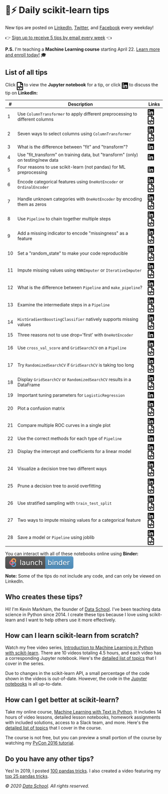 # 🤖⚡ Daily scikit-learn tips

New tips are posted on [LinkedIn](https://www.linkedin.com/in/justmarkham/), [Twitter](https://twitter.com/justmarkham), and [Facebook](https://www.facebook.com/DataScienceSchool/) every weekday!

👉 [Sign up to receive 5 tips by email every week](https://scikit-learn.tips) 👈

**P.S.** I'm teaching a **Machine Learning course** starting April 22. [Learn more and enroll today!](https://gumroad.com/l/ML-course?variant=Live%20Course%20%2B%20Advanced%20Course%20%3D%20%24129) 🎓

## List of all tips

Click <img src="icons/nb.svg" width="20px" align="top"> to view the **Jupyter notebook** for a tip, or click <img src="icons/in.svg" width="20px" align="top"> to discuss the tip on **LinkedIn:**

\# | Description | Links
--- | --- | ---
1 | Use `ColumnTransformer` to apply different preprocessing to different columns | <a href="https://www.linkedin.com/posts/justmarkham_sklearntips-machinelearning-python-activity-6645311881470885889-F-dm/"><img src="icons/in.svg" width="20px" align="top" title="Discuss"></a> <a href="notebooks/01_column_transformer.ipynb"><img src="icons/nb.svg" width="20px" align="top" title="View code"></a>
2 | Seven ways to select columns using `ColumnTransformer` | <a href="https://www.linkedin.com/posts/justmarkham_sklearntips-machinelearning-python-activity-6645666737507352576-J3fh/"><img src="icons/in.svg" width="20px" align="top" title="Discuss"></a> <a href="notebooks/02_select_columns.ipynb"><img src="icons/nb.svg" width="20px" align="top" title="View code"></a>
3 | What is the difference between "fit" and "transform"? | <a href="https://www.linkedin.com/posts/justmarkham_sklearntips-machinelearning-python-activity-6646039996639825920-DwUd/"><img src="icons/in.svg" width="20px" align="top" title="Discuss"></a>
4 | Use "fit_transform" on training data, but "transform" (only) on testing/new data | <a href="https://www.linkedin.com/posts/justmarkham_sklearntips-machinelearning-python-activity-6646386464672272385-hGk2/"><img src="icons/in.svg" width="20px" align="top" title="Discuss"></a>
5 | Four reasons to use scikit-learn (not pandas) for ML preprocessing | <a href="https://www.linkedin.com/posts/justmarkham_sklearntips-machinelearning-python-activity-6646739773820059648-CfMc/"><img src="icons/in.svg" width="20px" align="top" title="Discuss"></a>
6 | Encode categorical features using `OneHotEncoder` or `OrdinalEncoder` | <a href="https://www.linkedin.com/posts/justmarkham_sklearntips-machinelearning-python-activity-6647897085251239936-w587/"><img src="icons/in.svg" width="20px" align="top" title="Discuss"></a> <a href="notebooks/06_encode_categorical_features.ipynb"><img src="icons/nb.svg" width="20px" align="top" title="View code"></a>
7 | Handle unknown categories with `OneHotEncoder` by encoding them as zeros | <a href="https://www.linkedin.com/posts/justmarkham_sklearntips-machinelearning-python-activity-6648203250950553600-IpGr/"><img src="icons/in.svg" width="20px" align="top" title="Discuss"></a> <a href="notebooks/07_handle_unknown_categories.ipynb"><img src="icons/nb.svg" width="20px" align="top" title="View code"></a>
8 | Use `Pipeline` to chain together multiple steps | <a href="https://www.linkedin.com/posts/justmarkham_sklearntips-machinelearning-python-activity-6648570918979325952-vrWw/"><img src="icons/in.svg" width="20px" align="top" title="Discuss"></a> <a href="notebooks/08_pipeline.ipynb"><img src="icons/nb.svg" width="20px" align="top" title="View code"></a>
9 | Add a missing indicator to encode "missingness" as a feature | <a href="https://www.linkedin.com/posts/justmarkham_sklearntips-machinelearning-python-activity-6648932419095322624-hH5F/"><img src="icons/in.svg" width="20px" align="top" title="Discuss"></a> <a href="notebooks/09_add_missing_indicator.ipynb"><img src="icons/nb.svg" width="20px" align="top" title="View code"></a>
10 | Set a "random_state" to make your code reproducible | <a href="https://www.linkedin.com/posts/justmarkham_sklearntips-machinelearning-python-activity-6649289189365989376-8QbM/"><img src="icons/in.svg" width="20px" align="top" title="Discuss"></a> <a href="notebooks/10_random_state.ipynb"><img src="icons/nb.svg" width="20px" align="top" title="View code"></a>
11 | Impute missing values using `KNNImputer` or `IterativeImputer` | <a href="https://www.linkedin.com/posts/justmarkham_sklearntips-machinelearning-python-activity-6650374643419090944-GHyR/"><img src="icons/in.svg" width="20px" align="top" title="Discuss"></a> <a href="notebooks/11_new_imputers.ipynb"><img src="icons/nb.svg" width="20px" align="top" title="View code"></a>
12 | What is the difference between `Pipeline` and `make_pipeline`? | <a href="https://www.linkedin.com/posts/justmarkham_sklearntips-machinelearning-python-activity-6650753557052088320-cEJB/"><img src="icons/in.svg" width="20px" align="top" title="Discuss"></a> <a href="notebooks/12_pipeline_vs_make_pipeline.ipynb"><img src="icons/nb.svg" width="20px" align="top" title="View code"></a>
13 | Examine the intermediate steps in a `Pipeline` | <a href="https://www.linkedin.com/posts/justmarkham_sklearntips-machinelearning-python-activity-6651109694704279553-K-xY/"><img src="icons/in.svg" width="20px" align="top" title="Discuss"></a> <a href="notebooks/13_examine_pipeline_steps.ipynb"><img src="icons/nb.svg" width="20px" align="top" title="View code"></a>
14 | `HistGradientBoostingClassifier` natively supports missing values | <a href="https://www.linkedin.com/posts/justmarkham_sklearntips-machinelearning-python-activity-6651478075181711360-oyoW/"><img src="icons/in.svg" width="20px" align="top" title="Discuss"></a> <a href="notebooks/14_handle_missing_values.ipynb"><img src="icons/nb.svg" width="20px" align="top" title="View code"></a>
15 | Three reasons not to use drop='first' with `OneHotEncoder` | <a href="https://www.linkedin.com/posts/justmarkham_sklearntips-machinelearning-python-activity-6651812212270788609-lhE1/"><img src="icons/in.svg" width="20px" align="top" title="Discuss"></a>
16 | Use `cross_val_score` and `GridSearchCV` on a `Pipeline` | <a href="https://www.linkedin.com/posts/justmarkham_sklearntips-machinelearning-python-activity-6652964623681142786-x34T/"><img src="icons/in.svg" width="20px" align="top" title="Discuss"></a> <a href="notebooks/16_pipeline_cross_validation.ipynb"><img src="icons/nb.svg" width="20px" align="top" title="View code"></a>
17 | Try `RandomizedSearchCV` if `GridSearchCV` is taking too long | <a href="https://www.linkedin.com/posts/justmarkham_sklearntips-machinelearning-python-activity-6653289531778887680-5YA1/"><img src="icons/in.svg" width="20px" align="top" title="Discuss"></a> <a href="notebooks/17_randomized_search.ipynb"><img src="icons/nb.svg" width="20px" align="top" title="View code"></a>
18 | Display `GridSearchCV` or `RandomizedSearchCV` results in a DataFrame | <a href="https://www.linkedin.com/posts/justmarkham_sklearntips-pandas-machinelearning-activity-6653654769267208192-h5qv/"><img src="icons/in.svg" width="20px" align="top" title="Discuss"></a> <a href="notebooks/18_hyperparameter_search_results.ipynb"><img src="icons/nb.svg" width="20px" align="top" title="View code"></a>
19 | Important tuning parameters for `LogisticRegression` | <a href="https://www.linkedin.com/posts/justmarkham_sklearntips-machinelearning-python-activity-6654000730321534976-Um6C/"><img src="icons/in.svg" width="20px" align="top" title="Discuss"></a>
20 | Plot a confusion matrix | <a href="https://www.linkedin.com/posts/justmarkham_sklearntips-machinelearning-python-activity-6654398086783213568-fb8p/"><img src="icons/in.svg" width="20px" align="top" title="Discuss"></a> <a href="notebooks/20_plot_confusion_matrix.ipynb"><img src="icons/nb.svg" width="20px" align="top" title="View code"></a>
21 | Compare multiple ROC curves in a single plot | <a href="https://www.linkedin.com/posts/justmarkham_sklearntips-machinelearning-python-activity-6655489426082316288-yVzb/"><img src="icons/in.svg" width="20px" align="top" title="Discuss"></a> <a href="notebooks/21_plot_roc_curve.ipynb"><img src="icons/nb.svg" width="20px" align="top" title="View code"></a>
22 | Use the correct methods for each type of `Pipeline` | <a href="https://www.linkedin.com/posts/justmarkham_sklearntips-machinelearning-python-activity-6655822391479980033-KUqD/"><img src="icons/in.svg" width="20px" align="top" title="Discuss"></a>
23 | Display the intercept and coefficients for a linear model | <a href="https://www.linkedin.com/posts/justmarkham_sklearntips-machinelearning-python-activity-6656171291986456576-4vSf/"><img src="icons/in.svg" width="20px" align="top" title="Discuss"></a> <a href="notebooks/23_linear_model_coefficients.ipynb"><img src="icons/nb.svg" width="20px" align="top" title="View code"></a>
24 | Visualize a decision tree two different ways | <a href="https://www.linkedin.com/posts/justmarkham_sklearntips-machinelearning-python-activity-6656534743049392128-J7-r/"><img src="icons/in.svg" width="20px" align="top" title="Discuss"></a> <a href="notebooks/24_decision_tree_visualization.ipynb"><img src="icons/nb.svg" width="20px" align="top" title="View code"></a>
25 | Prune a decision tree to avoid overfitting | <a href="https://www.linkedin.com/posts/justmarkham_sklearntips-machinelearning-python-activity-6656901820478210048-h2IN/"><img src="icons/in.svg" width="20px" align="top" title="Discuss"></a> <a href="notebooks/25_decision_tree_pruning.ipynb"><img src="icons/nb.svg" width="20px" align="top" title="View code"></a>
26 | Use stratified sampling with `train_test_split` | <a href="https://www.linkedin.com/posts/justmarkham_sklearntips-machinelearning-python-activity-6658009817619185665-hICv/"><img src="icons/in.svg" width="20px" align="top" title="Discuss"></a> <a href="notebooks/26_stratified_train_test_split.ipynb"><img src="icons/nb.svg" width="20px" align="top" title="View code"></a>
27 | Two ways to impute missing values for a categorical feature | <a href="https://www.linkedin.com/posts/justmarkham_sklearntips-machinelearning-python-activity-6658368383425347588-tiW-/"><img src="icons/in.svg" width="20px" align="top" title="Discuss"></a> <a href="notebooks/27_impute_categorical_features.ipynb"><img src="icons/nb.svg" width="20px" align="top" title="View code"></a>
28 | Save a model or `Pipeline` using joblib | <a href="https://www.linkedin.com/posts/justmarkham_sklearntips-machinelearning-python-activity-6660528924725964800-U7I3/"><img src="icons/in.svg" width="20px" align="top" title="Discuss"></a> <a href="notebooks/28_joblib.ipynb"><img src="icons/nb.svg" width="20px" align="top" title="View code"></a>

You can interact with all of these notebooks online using **Binder:** <a href="https://mybinder.org/v2/gh/justmarkham/scikit-learn-tips/master?filepath=notebooks%2F"><img src="icons/binder.svg" align="top"></a>

**Note:** Some of the tips do not include any code, and can only be viewed on LinkedIn.

## Who creates these tips?

Hi! I'm Kevin Markham, the founder of [Data School](https://www.dataschool.io). I've been teaching data science in Python since 2014. I create these tips because I love using scikit-learn and I want to help others use it more effectively.

## How can I learn scikit-learn from scratch?

Watch my free video series, [Introduction to Machine Learning in Python with scikit-learn](https://www.youtube.com/playlist?list=PL5-da3qGB5ICeMbQuqbbCOQWcS6OYBr5A). There are 10 videos totaling 4.5 hours, and each video has a corresponding Jupyter notebook. Here's the [detailed list of topics](https://github.com/justmarkham/scikit-learn-videos#table-of-contents) that I cover in the series.

Due to changes in the scikit-learn API, a small percentage of the code shown in the videos is out-of-date. However, the code in the [Jupyter notebooks](https://github.com/justmarkham/scikit-learn-videos) is all up-to-date.

## How can I get better at scikit-learn?

Take my online course, [Machine Learning with Text in Python](https://www.dataschool.io/learn/). It includes 14 hours of video lessons, detailed lesson notebooks, homework assignments with included solutions, access to a Slack team, and more. Here's the [detailed list of topics](https://www.dataschool.io/learn/#courseoutline) that I cover in the course.

The course is not free, but you can preview a small portion of the course by watching my [PyCon 2016 tutorial](https://www.youtube.com/watch?v=ZiKMIuYidY0&list=PL5-da3qGB5ICeMbQuqbbCOQWcS6OYBr5A&index=10).

## Do you have any other tips?

Yes! In 2019, I posted [100 pandas tricks](https://www.dataschool.io/python-pandas-tips-and-tricks/). I also created a video featuring my [top 25 pandas tricks](https://www.dataschool.io/python-pandas-tricks/).

*© 2020 [Data School](https://www.dataschool.io). All rights reserved.*
